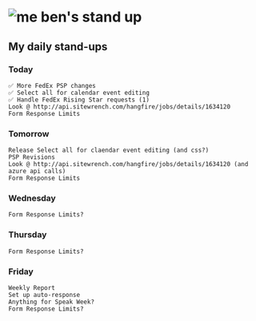 # ![me](https://avatars2.githubusercontent.com/u/5232044?s=50&v=4) ben's stand up

## My daily stand-ups

### Today
    
    ✅ More FedEx PSP changes
    ✅ Select all for calendar event editing
    ✅ Handle FedEx Rising Star requests (1)
    Look @ http://api.sitewrench.com/hangfire/jobs/details/1634120
    Form Response Limits

### Tomorrow

    Release Select all for claendar event editing (and css?)
    PSP Revisions
    Look @ http://api.sitewrench.com/hangfire/jobs/details/1634120 (and azure api calls)
    Form Response Limits
    
### Wednesday

    Form Response Limits?
    
### Thursday

    Form Response Limits?

### Friday
    
    Weekly Report
    Set up auto-response
    Anything for Speak Week?
    Form Response Limits?
